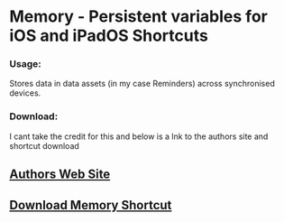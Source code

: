 
# Memory - Persistent variables for iOS and iPadOS Shortcuts

### Usage: 
Stores data in data assets (in my case Reminders) across synchronised devices.

### Download: 

I cant take the credit for this and below is a lnk to the authors site and shortcut download

## [Authors Web Site](https://nadnosliw.wordpress.com/2021/10/28/persistent-variables-for-ios-and-ipados-shortcuts)

## [Download Memory Shortcut](https://www.icloud.com/shortcuts/ca8e162238d34d85acdc27cc7c90d3be)
